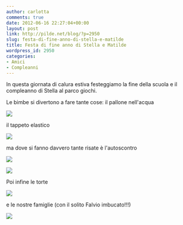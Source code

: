 ```yaml
---
author: carlotta
comments: true
date: 2012-06-16 22:27:04+00:00
layout: post
link: http://pilde.net/blog/?p=2950
slug: festa-di-fine-anno-di-stella-e-matilde
title: Festa di fine anno di Stella e Matilde
wordpress_id: 2950
categories:
- Amici
- Compleanni
---
```


In questa giornata di calura estiva festeggiamo la fine della scuola e il compleanno di Stella al parco giochi.

Le bimbe si divertono a fare tante cose: il pallone nell'acqua

![](http://pilde.net/blog/wp-content/uploads/2012/06/stella_palla.jpg)

il tappeto elastico

![](http://pilde.net/blog/wp-content/uploads/2012/06/tapp_elastico.jpg)

ma dove si fanno davvero tante risate è l'autoscontro

![](http://pilde.net/blog/wp-content/uploads/2012/06/autoscontri_tutte.jpg)

![](http://pilde.net/blog/wp-content/uploads/2012/06/autoscontro.jpg)

Poi infine le torte

![](http://pilde.net/blog/wp-content/uploads/2012/06/torta.jpg)

e le nostre famiglie (con il solito Falvio imbucato!!!)

![](http://pilde.net/blog/wp-content/uploads/2012/06/torta_genitori.jpg)
